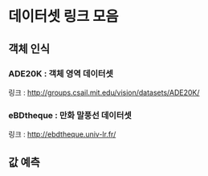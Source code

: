 # 데이터셋 링크 모음

## 객체 인식

### ADE20K : 객체 영역 데이터셋

링크 : http://groups.csail.mit.edu/vision/datasets/ADE20K/

### eBDtheque : 만화 말풍선 데이터셋

링크 : http://ebdtheque.univ-lr.fr/

## 값 예측


## 
